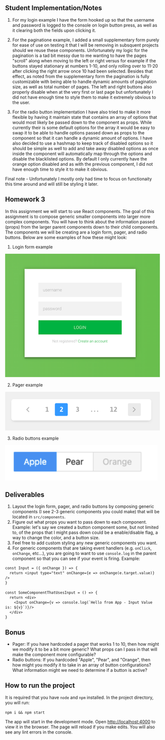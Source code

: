## Student Implementation/Notes
1. For my login example I have the form hooked up so that the username and password is logged to the console on login button press, as well as it clearing both the fields upon clicking it.

2. For the paginatione example, I added a small supplementary form purely for ease of use on testing it that I will be removing in subsquent projects should we reuse these components. Unfortunately my logic for the pagination is a tad bit messy due to me wanting to have the pages "scroll" along when moving to the left or right versus for example if the buttons stayed stationary at numbers 1-10, and only rolling over to 11-20 after clicking the right arrow once 10 had been selected. Besides that effect, as noted from the supplementary form the pagination is fully customizable with being able to handle dynamic amounts of pagination size, as well as total number of pages. The left and right buttons also properly disable when at the very first or last page but unfortunately I did not have enough time to style them to make it extremely obvious to the user.

3. For the radio button implementation I have also tried to make it more flexible by having it maintain state that contains an array of options that would most likely be passed down to the component as props. While currently their is some default options for the array it would be easy to swap it to be able to handle options passed down as props to the component so that it can handle a dynamic amount of options. I have also decided to use a hashmap to keep track of disabled options so it should be simple as well to add and take away disabled options as once inside the component will automatically map through the options and disable the blacklisted options. By default I only currently have the orange option disabled and as with the previous component, I did not have enough time to style it to make it obvious.

Final note - Unfortunately I mostly only had time to focus on functionaity this time around and will still be styling it later.

## Homework 3

In this assignment we will start to use React components. The goal of this assignment is to compose generic smaller components into larger more complex components. You will have to think about the information passed (props) from the larger parent components down to their child components. The components we will be creating are a login form, pager, and radio buttons. Below are some examples of how these might look:

  1. Login form example 
  
  ![login form example](images/login_form.png)

  2. Pager example
  
  ![pager example](images/pagination.png)

  3. Radio buttons example
  
  ![radio buttons](images/radio_buttons.png)


## Deliverables

1. Layout the login form, pager, and radio buttons by composing generic components (I see 2-3 generic components you could make) that will be located in `src/components`.
2. Figure out what props you want to pass down to each component. Example: let's say we created a button component some, but not limited to, of the props that I might pass down could be a enable/disable flag, a way to change the color, and a button size. 
3. Feel free to add custom styling any new generic components you want.
4. For generic components that are taking event handlers (e.g. `onClick`, `onChange`, etc...), you are going to want to use `console.log` in the parent component so that you can see if your event is firing. Example: 
```
const Input = ({ onChange }) => {
  return <input type="text" onChange={e => onChange(e.target.value)} />
}

const SomeComponentThatUsesInput = () => {
  return <div>
    <Input onChange={v => console.log(`Hello from App - Input Value is: ${v}`)}/>
  </div>
}
```

## Bonus
- Pager: If you have hardcoded a pager that works 1 to 10, then how might we modify it to be a bit more generic? What props can I pass in that will make the component more configurable?
- Radio buttons: If you hardcoded "Apple", "Pear", and "Orange", then how might you modify it to take in an array of button configurations? What information might we need to determine if a button is active? 

## How to run the project

It is required that you have `node` and `npm` installed. In the project directory, you will run:

`npm i && npm start`

The app will start in the development mode. Open [http://localhost:4000](http://localhost:4000) to view it in the browser. The page will reload if you make edits. You will also see any lint errors in the console.

